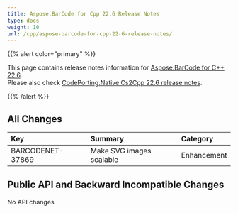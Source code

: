 ```yaml
---
title: Aspose.BarCode for Cpp 22.6 Release Notes
type: docs
weight: 10
url: /cpp/aspose-barcode-for-cpp-22-6-release-notes/
---
```


{{% alert color="primary" %}}

This page contains release notes information for [Aspose.BarCode for C++ 22.6](https://downloads.aspose.com/barcode/cpp/new-releases/aspose.barcode-for-c---22.5/).<br/>
Please also check [CodePorting.Native Cs2Cpp 22.6 release notes](https://docs.codeporting.com/native/cs2cpp/release-notes/2022/codeporting-native-cs2cpp-22-6/).

{{% /alert %}}
## **All Changes**

|**Key**|**Summary**|**Category**|
| :- | :- | :- |
|BARCODENET-37869|Make SVG images scalable|Enhancement|

## **Public API and Backward Incompatible Changes**

No API changes